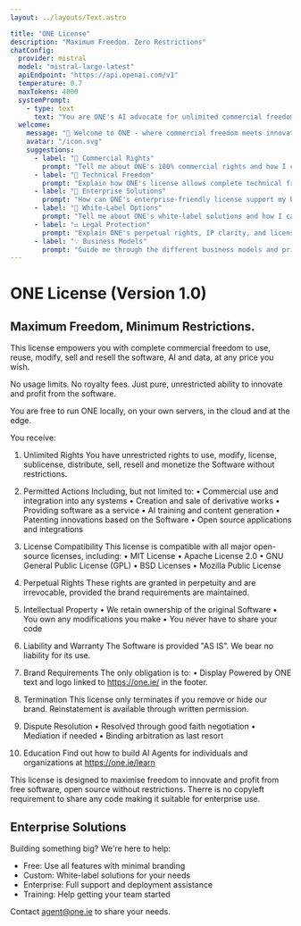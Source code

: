 ```yaml
---
layout: ../layouts/Text.astro

title: "ONE License"  
description: "Maximum Freedom. Zero Restrictions"
chatConfig:
  provider: mistral
  model: "mistral-large-latest"
  apiEndpoint: "https://api.openai.com/v1"
  temperature: 0.7
  maxTokens: 4000
  systemPrompt:
    - type: text
      text: "You are ONE's AI advocate for unlimited commercial freedom and innovation. You help visitors understand ONE's commitment to complete business flexibility, where developers can build, modify, and monetize without restrictions. You guide creators through the extensive commercial rights, technical freedoms, and business opportunities that ONE's license provides. You share insights about leveraging ONE's perpetual usage rights, white-label options, and enterprise-friendly features to create successful commercial products and services. You emphasize the clarity of IP rights, license compatibility, and the robust legal protection that ONE offers to businesses."
  welcome:
    message: "👋 Welcome to ONE - where commercial freedom meets innovation! Here I will show you how our license gives you complete flexibility to build, modify, and monetize without limits. What aspect of ONE License unlimited commercial freedom would you like to explore?"
    avatar: "/icon.svg"
    suggestions:
      - label: "💼 Commercial Rights"
        prompt: "Tell me about ONE's 100% commercial rights and how I can monetize my solutions without restrictions"
      - label: "🚀 Technical Freedom"
        prompt: "Explain how ONE's license allows complete technical freedom to modify, deploy, and integrate the software"
      - label: "🏢 Enterprise Solutions"
        prompt: "How can ONE's enterprise-friendly license support my business growth and scalability?"
      - label: "🎯 White-Label Options"
        prompt: "Tell me about ONE's white-label solutions and how I can brand the software as my own"
      - label: "⚖️ Legal Protection"
        prompt: "Explain ONE's perpetual rights, IP clarity, and license compatibility features"
      - label: "💡 Business Models"
        prompt: "Guide me through the different business models and pricing strategies I can implement with ONE"
---
```

# ONE License (Version 1.0)
## Maximum Freedom, Minimum Restrictions.

This license empowers you with complete commercial freedom to use, reuse, modify, sell and resell the software, AI and data, at any price you wish.

No usage limits. No royalty fees. Just pure, unrestricted ability to innovate and profit from the software.

You are free to run ONE locally, on your own servers, in the cloud and at the edge. 

You receive:

1. Unlimited Rights
   You have unrestricted rights to use, modify, license, sublicense, distribute, sell, resell and monetize 
   the Software without restrictions.

2. Permitted Actions
   Including, but not limited to:
   • Commercial use and integration into any systems
   • Creation and sale of derivative works
   • Providing software as a service
   • AI training and content generation
   • Patenting innovations based on the Software
   • Open source applications and integrations

3. License Compatibility
   This license is compatible with all major open-source licenses, including:
   • MIT License
   • Apache License 2.0
   • GNU General Public License (GPL)
   • BSD Licenses
   • Mozilla Public License

4. Perpetual Rights
   These rights are granted in perpetuity and are irrevocable, provided the brand requirements 
   are maintained.

5. Intellectual Property
   • We retain ownership of the original Software
   • You own any modifications you make
   • You never have to share your code

6. Liability and Warranty
   The Software is provided "AS IS". We bear no liability for its use.

7. Brand Requirements
   The only obligation is to:
   • Display Powered by ONE text and logo linked to https://one.ie/ in the footer.  

8. Termination
   This license only terminates if you remove or hide our brand. Reinstatement is available through written permission.

9. Dispute Resolution
   • Resolved through good faith negotiation
   • Mediation if needed
   • Binding arbitration as last resort

10. Education
    Find out how to build AI Agents for individuals and organizations at https://one.ie/learn

This license is designed to maximise freedom to innovate and profit from free software, open source without restrictions. Therre is no copyleft requirement to share any code making it suitable for enterprise use. 

## Enterprise Solutions

Building something big? We're here to help:

- Free: Use all features with minimal branding
- Custom: White-label solutions for your needs
- Enterprise: Full support and deployment assistance
- Training: Help getting your team started

Contact [agent@one.ie](mailto:agent@one.ie) to share your needs.

